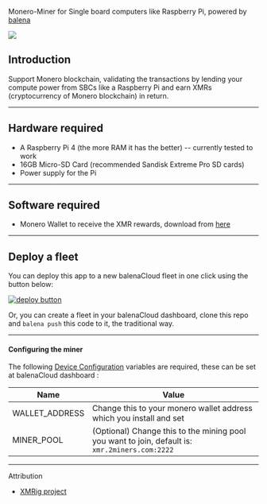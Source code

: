 Monero-Miner for Single board computers like Raspberry Pi, powered by [balena](https://balena.io)

![](https://raw.githubusercontent.com/iayanpahwa/monero-miner/master/assets/logo.png)

## Introduction
Support Monero blockchain, validating the transactions by lending your compute power from SBCs like a Raspberry Pi and earn XMRs (cryptocurrency of Monero blockchain) in return.

--------------------
## Hardware required

- A Raspberry Pi 4 (the more RAM it has the better) -- currently tested to work
- 16GB Micro-SD Card (recommended Sandisk Extreme Pro SD cards)
- Power supply for the Pi

--------------------
## Software required

- Monero Wallet to receive the XMR rewards, download from [here](http://getmonero.org/downloads/#gui)

--------------------
## Deploy a fleet

You can deploy this app to a new balenaCloud fleet in one click using the button below:

[![deploy button](https://balena.io/deploy.svg)](https://dashboard.balena-cloud.com/deploy?repoUrl=https://github.com/Lloir/monero-miner/)


Or, you can create a fleet in your balenaCloud dashboard, clone this repo and `balena push` this code to it, the traditional way.

--------------------

#### Configuring the miner

The following [Device Configuration](https://www.balena.io/docs/learn/manage/configuration/#configuration-variables) variables are required, these can be set at balenaCloud dashboard :


| Name                                  | Value                                                                                     |
| ------------------------------------- | ----------------------------------------------------------------------------------------- |
| WALLET_ADDRESS                        | Change this to your monero wallet address which you install and set
| MINER_POOL                            | (Optional) Change this to the mining pool you want to join, default is: ```xmr.2miners.com:2222```                           |

--------------------

Attribution

- [XMRig project](https://github.com/xmrig)
